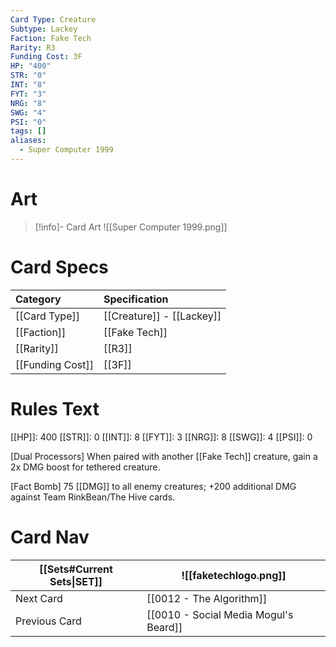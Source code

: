 ```yaml
---
Card Type: Creature
Subtype: Lackey
Faction: Fake Tech
Rarity: R3
Funding Cost: 3F
HP: "400"
STR: "0"
INT: "8"
FYT: "3"
NRG: "8"
SWG: "4"
PSI: "0"
tags: []
aliases:
  - Super Computer 1999
---
```

# Art

> [!info]- Card Art
> ![[Super Computer 1999.png]]

# Card Specs

| Category | Specification| 
| :--- | :--- |
| [[Card Type]] | [[Creature]] - [[Lackey]] |  
| [[Faction]] | [[Fake Tech]] |  
| [[Rarity]] | [[R3]] |  
| [[Funding Cost]] | [[3F]] |  

# Rules Text  

[[HP]]: 400 [[STR]]: 0 [[INT]]: 8 [[FYT]]: 3 [[NRG]]: 8 [[SWG]]: 4 [[PSI]]: 0  

[Dual Processors] When paired with another [[Fake Tech]] creature, gain a 2x DMG boost for tethered creature.  

[Fact Bomb] 75 [[DMG]] to all enemy creatures; +200 additional DMG against Team RinkBean/The Hive cards.  

# Card Nav

| [[Sets#Current Sets\|SET]]           | ![[faketechlogo.png]]          |
| ------------- | ------------------------------ |
| Next Card     | [[0012 - The Algorithm]] |
| Previous Card | [[0010 - Social Media Mogul's Beard]]         |





